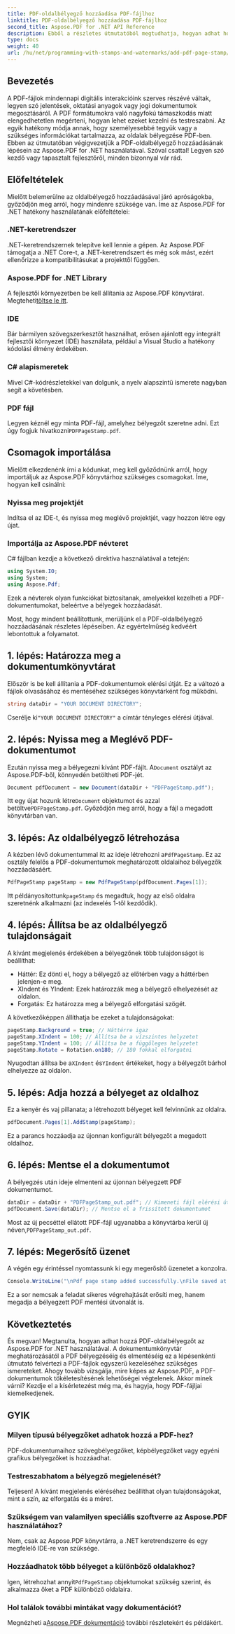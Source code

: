 ```yaml
---
title: PDF-oldalbélyegző hozzáadása PDF-fájlhoz
linktitle: PDF-oldalbélyegző hozzáadása PDF-fájlhoz
second_title: Aspose.PDF for .NET API Reference
description: Ebből a részletes útmutatóból megtudhatja, hogyan adhat hozzá PDF-oldalbélyegzőt az Aspose.PDF for .NET használatával. Növelje PDF-dokumentumai hatását.
type: docs
weight: 40
url: /hu/net/programming-with-stamps-and-watermarks/add-pdf-page-stamp/
---
```

## Bevezetés

A PDF-fájlok mindennapi digitális interakcióink szerves részévé váltak, legyen szó jelentések, oktatási anyagok vagy jogi dokumentumok megosztásáról. A PDF formátumokra való nagyfokú támaszkodás miatt elengedhetetlen megérteni, hogyan lehet ezeket kezelni és testreszabni. Az egyik hatékony módja annak, hogy személyesebbé tegyük vagy a szükséges információkat tartalmazza, az oldalak bélyegzése PDF-ben. Ebben az útmutatóban végigvezetjük a PDF-oldalbélyegző hozzáadásának lépésein az Aspose.PDF for .NET használatával. Szóval csattal! Legyen szó kezdő vagy tapasztalt fejlesztőről, minden bizonnyal vár rád.

## Előfeltételek

Mielőtt belemerülne az oldalbélyegző hozzáadásával járó apróságokba, győződjön meg arról, hogy mindenre szüksége van. Íme az Aspose.PDF for .NET hatékony használatának előfeltételei:

### .NET-keretrendszer
.NET-keretrendszernek telepítve kell lennie a gépen. Az Aspose.PDF támogatja a .NET Core-t, a .NET-keretrendszert és még sok mást, ezért ellenőrizze a kompatibilitásukat a projekttől függően.

### Aspose.PDF for .NET Library
 A fejlesztői környezetben be kell állítania az Aspose.PDF könyvtárat. Megteheti[töltse le itt](https://releases.aspose.com/pdf/net/). 

### IDE
Bár bármilyen szövegszerkesztőt használhat, erősen ajánlott egy integrált fejlesztői környezet (IDE) használata, például a Visual Studio a hatékony kódolási élmény érdekében.

### C# alapismeretek
Mivel C#-kódrészletekkel van dolgunk, a nyelv alapszintű ismerete nagyban segít a követésben.

### PDF fájl
 Legyen kéznél egy minta PDF-fájl, amelyhez bélyegzőt szeretne adni. Ezt úgy fogjuk hivatkozni`PDFPageStamp.pdf`. 

## Csomagok importálása 

Mielőtt elkezdenénk írni a kódunkat, meg kell győződnünk arról, hogy importáljuk az Aspose.PDF könyvtárhoz szükséges csomagokat. Íme, hogyan kell csinálni:

### Nyissa meg projektjét
Indítsa el az IDE-t, és nyissa meg meglévő projektjét, vagy hozzon létre egy újat.

### Importálja az Aspose.PDF névteret
C# fájlban kezdje a következő direktíva használatával a tetején:

```csharp
using System.IO;
using System;
using Aspose.Pdf;
```

Ezek a névterek olyan funkciókat biztosítanak, amelyekkel kezelheti a PDF-dokumentumokat, beleértve a bélyegek hozzáadását.

Most, hogy mindent beállítottunk, merüljünk el a PDF-oldalbélyegző hozzáadásának részletes lépéseiben. Az egyértelműség kedvéért lebontottuk a folyamatot. 

## 1. lépés: Határozza meg a dokumentumkönyvtárat

Először is be kell állítania a PDF-dokumentumok elérési útját. Ez a változó a fájlok olvasásához és mentéséhez szükséges könyvtárként fog működni.

```csharp
string dataDir = "YOUR DOCUMENT DIRECTORY";
```

 Cserélje ki`"YOUR DOCUMENT DIRECTORY"` a címtár tényleges elérési útjával.

## 2. lépés: Nyissa meg a Meglévő PDF-dokumentumot

 Ezután nyissa meg a bélyegezni kívánt PDF-fájlt. A`Document` osztályt az Aspose.PDF-ből, könnyedén betöltheti PDF-jét.

```csharp
Document pdfDocument = new Document(dataDir + "PDFPageStamp.pdf");
```

 Itt egy újat hozunk létre`Document` objektumot és azzal betöltve`PDFPageStamp.pdf`. Győződjön meg arról, hogy a fájl a megadott könyvtárban van.

## 3. lépés: Az oldalbélyegző létrehozása

 A kézben lévő dokumentummal itt az ideje létrehozni a`PdfPageStamp`. Ez az osztály felelős a PDF-dokumentumok meghatározott oldalaihoz bélyegzők hozzáadásáért.

```csharp
PdfPageStamp pageStamp = new PdfPageStamp(pdfDocument.Pages[1]);
```

Itt példányosítottunk`pageStamp` és megadtuk, hogy az első oldalra szeretnénk alkalmazni (az indexelés 1-től kezdődik).

## 4. lépés: Állítsa be az oldalbélyegző tulajdonságait

A kívánt megjelenés érdekében a bélyegzőnek több tulajdonságot is beállíthat:

- Háttér: Ez dönti el, hogy a bélyegző az előtérben vagy a háttérben jelenjen-e meg.
- XIndent és YIndent: Ezek határozzák meg a bélyegző elhelyezését az oldalon.
- Forgatás: Ez határozza meg a bélyegző elforgatási szögét.

A következőképpen állíthatja be ezeket a tulajdonságokat:

```csharp
pageStamp.Background = true; // Háttérre igaz
pageStamp.XIndent = 100; // Állítsa be a vízszintes helyzetet
pageStamp.YIndent = 100; // Állítsa be a függőleges helyzetet
pageStamp.Rotate = Rotation.on180; // 180 fokkal elforgatni
```

 Nyugodtan állítsa be a`XIndent` és`YIndent` értékeket, hogy a bélyegzőt bárhol elhelyezze az oldalon.

## 5. lépés: Adja hozzá a bélyeget az oldalhoz

Ez a kenyér és vaj pillanata; a létrehozott bélyeget kell felvinnünk az oldalra.

```csharp
pdfDocument.Pages[1].AddStamp(pageStamp);
```

Ez a parancs hozzáadja az újonnan konfigurált bélyegzőt a megadott oldalhoz.

## 6. lépés: Mentse el a dokumentumot

A bélyegzés után ideje elmenteni az újonnan bélyegzett PDF dokumentumot. 

```csharp
dataDir = dataDir + "PDFPageStamp_out.pdf"; // Kimeneti fájl elérési útja
pdfDocument.Save(dataDir); // Mentse el a frissített dokumentumot
```

Most az új pecséttel ellátott PDF-fájl ugyanabba a könyvtárba kerül új néven,`PDFPageStamp_out.pdf`.

## 7. lépés: Megerősítő üzenet

A végén egy érintéssel nyomtassunk ki egy megerősítő üzenetet a konzolra.

```csharp
Console.WriteLine("\nPdf page stamp added successfully.\nFile saved at " + dataDir);
```

Ez a sor nemcsak a feladat sikeres végrehajtását erősíti meg, hanem megadja a bélyegzett PDF mentési útvonalát is.

## Következtetés

És megvan! Megtanulta, hogyan adhat hozzá PDF-oldalbélyegzőt az Aspose.PDF for .NET használatával. A dokumentumkönyvtár meghatározásától a PDF bélyegzéséig és elmentéséig ez a lépésenkénti útmutató felvértezi a PDF-fájlok egyszerű kezeléséhez szükséges ismereteket. Ahogy tovább vizsgálja, mire képes az Aspose.PDF, a PDF-dokumentumok tökéletesítésének lehetőségei végtelenek. Akkor minek várni? Kezdje el a kísérletezést még ma, és hagyja, hogy PDF-fájljai kiemelkedjenek.

## GYIK

### Milyen típusú bélyegzőket adhatok hozzá a PDF-hez?  
PDF-dokumentumaihoz szövegbélyegzőket, képbélyegzőket vagy egyéni grafikus bélyegzőket is hozzáadhat.

### Testreszabhatom a bélyegző megjelenését?  
Teljesen! A kívánt megjelenés eléréséhez beállíthat olyan tulajdonságokat, mint a szín, az elforgatás és a méret.

### Szükségem van valamilyen speciális szoftverre az Aspose.PDF használatához?  
Nem, csak az Aspose.PDF könyvtárra, a .NET keretrendszerre és egy megfelelő IDE-re van szüksége.

### Hozzáadhatok több bélyeget a különböző oldalakhoz?  
 Igen, létrehozhat annyit`PdfPageStamp` objektumokat szükség szerint, és alkalmazza őket a PDF különböző oldalaira.

### Hol találok további mintákat vagy dokumentációt?  
 Megnézheti a[Aspose.PDF dokumentáció](https://reference.aspose.com/pdf/net/) további részletekért és példákért.